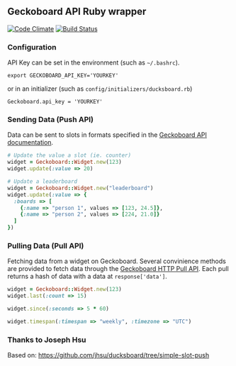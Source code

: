 ## Geckoboard API Ruby wrapper

[![Code Climate](https://codeclimate.com/github/jhsu/ducksboard.png)](https://codeclimate.com/github/jhsu/ducksboard)
[![Build Status](https://travis-ci.org/jhsu/ducksboard.png?branch=simple-slot-push)](https://travis-ci.org/jhsu/ducksboard)

### Configuration

API Key can be set in the environment (such as `~/.bashrc`).

    export GECKOBOARD_API_KEY='YOURKEY'

or in an initializer (such as `config/initializers/ducksboard.rb`)

    Geckoboard.api_key = 'YOURKEY'

### Sending Data (Push API)

Data can be sent to slots in formats specified in the [Geckoboard API
documentation](http://dev.ducksboard.com/apidoc/slot-kinds).

```ruby
# Update the value a slot (ie. counter)
widget = Geckoboard::Widget.new(123)
widget.update(:value => 20)

# Update a leaderboard
widget = Geckoboard::Widget.new("leaderboard")
widget.update(:value => {
  :boards => [
    {:name => "person 1", values => [123, 24.5]},
    {:name => "person 2", values => [224, 21.0]}
  ]
})
```

### Pulling Data (Pull API)

Fetching data from a widget on Geckoboard. Several convinience methods are
provided to fetch data through the [Geckoboard HTTP Pull
API](http://dev.ducksboard.com/apidoc/pull-api-http/#resource-endpoints). Each
pull returns a hash of data with a data at `response['data']`.

```ruby
widget = Geckoboard::Widget.new(123)
widget.last(:count => 15)

widget.since(:seconds => 5 * 60)

widget.timespan(:timespan => "weekly", :timezone => "UTC")
```
### Thanks to Joseph Hsu
Based on: https://github.com/jhsu/ducksboard/tree/simple-slot-push
